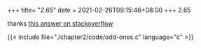 +++
title= "2.65"
date = 2021-02-26T09:15:46+08:00
+++
2.65

thanks [this answer on stackoverflow](http://stackoverflow.com/a/9133406)

{{< include file="./chapter2/code/odd-ones.c" language="c" >}}